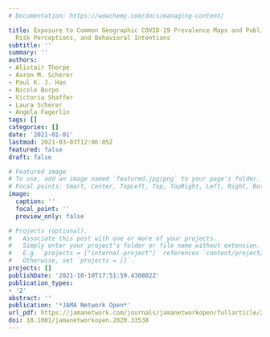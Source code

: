 ```yaml
---
# Documentation: https://wowchemy.com/docs/managing-content/

title: Exposure to Common Geographic COVID-19 Prevalence Maps and Public Knowledge,
  Risk Perceptions, and Behavioral Intentions
subtitle: ''
summary: ''
authors:
- Alistair Thorpe
- Aaron M. Scherer
- Paul K. J. Han
- Nicole Burpo
- Victoria Shaffer
- Laura Scherer
- Angela Fagerlin
tags: []
categories: []
date: '2021-01-01'
lastmod: 2021-03-03T12:06:05Z
featured: false
draft: false

# Featured image
# To use, add an image named `featured.jpg/png` to your page's folder.
# Focal points: Smart, Center, TopLeft, Top, TopRight, Left, Right, BottomLeft, Bottom, BottomRight.
image:
  caption: ''
  focal_point: ''
  preview_only: false

# Projects (optional).
#   Associate this post with one or more of your projects.
#   Simply enter your project's folder or file name without extension.
#   E.g. `projects = ["internal-project"]` references `content/project/deep-learning/index.md`.
#   Otherwise, set `projects = []`.
projects: []
publishDate: '2021-10-10T17:51:59.430802Z'
publication_types:
- '2'
abstract: ''
publication: '*JAMA Network Open*'
url_pdf: https://jamanetwork.com/journals/jamanetworkopen/fullarticle/2774639
doi: 10.1001/jamanetworkopen.2020.33538
---
```

